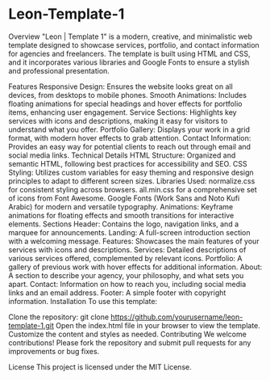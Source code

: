 # Leon-Template-1
Overview
"Leon | Template 1" is a modern, creative, and minimalistic web template designed to showcase services, portfolio, and contact information for agencies and freelancers. The template is built using HTML and CSS, and it incorporates various libraries and Google Fonts to ensure a stylish and professional presentation.

Features
Responsive Design: Ensures the website looks great on all devices, from desktops to mobile phones.
Smooth Animations: Includes floating animations for special headings and hover effects for portfolio items, enhancing user engagement.
Service Sections: Highlights key services with icons and descriptions, making it easy for visitors to understand what you offer.
Portfolio Gallery: Displays your work in a grid format, with modern hover effects to grab attention.
Contact Information: Provides an easy way for potential clients to reach out through email and social media links.
Technical Details
HTML Structure: Organized and semantic HTML, following best practices for accessibility and SEO.
CSS Styling: Utilizes custom variables for easy theming and responsive design principles to adapt to different screen sizes.
Libraries Used:
normalize.css for consistent styling across browsers.
all.min.css for a comprehensive set of icons from Font Awesome.
Google Fonts (Work Sans and Noto Kufi Arabic) for modern and versatile typography.
Animations: Keyframe animations for floating effects and smooth transitions for interactive elements.
Sections
Header: Contains the logo, navigation links, and a marquee for announcements.
Landing: A full-screen introduction section with a welcoming message.
Features: Showcases the main features of your services with icons and descriptions.
Services: Detailed descriptions of various services offered, complemented by relevant icons.
Portfolio: A gallery of previous work with hover effects for additional information.
About: A section to describe your agency, your philosophy, and what sets you apart.
Contact: Information on how to reach you, including social media links and an email address.
Footer: A simple footer with copyright information.
Installation
To use this template:

Clone the repository: git clone https://github.com/yourusername/leon-template-1.git
Open the index.html file in your browser to view the template.
Customize the content and styles as needed.
Contributing
We welcome contributions! Please fork the repository and submit pull requests for any improvements or bug fixes.

License
This project is licensed under the MIT License.

